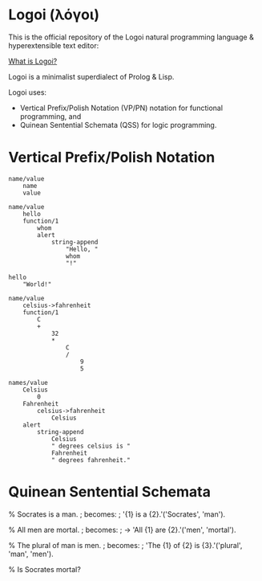 # Logoi (λόγοι)
This is the official repository of the Logoi natural programming language & hyperextensible text editor:

[What is Logoi?](https://logoi.website/tweedle)

Logoi is a minimalist superdialect of Prolog & Lisp.

Logoi uses:
- Vertical Prefix/Polish Notation (VP/PN) notation for functional programming, and
- Quinean Sentential Schemata (QSS) for logic programming.

# Vertical Prefix/Polish Notation
```
name/value
    name
    value

name/value
    hello
    function/1
        whom
        alert
            string-append
                "Hello, "
                whom
                "!"

hello
    "World!"

name/value
    celsius->fahrenheit
    function/1
        C
        +
            32
            *
                C
                /
                    9
                    5

names/value
    Celsius
        0
    Fahrenheit
        celsius->fahrenheit
            Celsius
    alert
        string-append
            Celsius
            " degrees celsius is "
            Fahrenheit
            " degrees fahrenheit."
```

# Quinean Sentential Schemata

% Socrates is a man.
; becomes:
; '{1} is a {2}.'('Socrates', 'man').

% All men are mortal.
; becomes:
; -> 'All {1} are {2}.'('men', 'mortal').

% The plural of man is men.
; becomes:
; 'The {1} of {2} is {3}.'('plural', 'man', 'men').

% Is Socrates mortal?